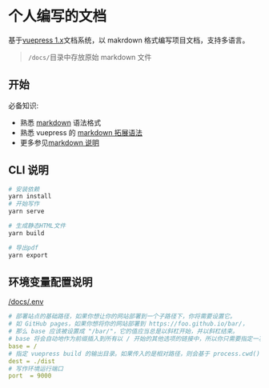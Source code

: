 # 个人编写的文档

基于[vuepress 1.x](https://v1.vuepress.vuejs.org/zh/)文档系统，以 makrdown 格式编写项目文档，支持多语言。

> `/docs/`目录中存放原始 markdown 文件

## 开始

必备知识:

- 熟悉 [markdown](http://www.markdown.cn/) 语法格式
- 熟悉 vuepress 的 [markdown 拓展语法](https://v1.vuepress.vuejs.org/zh/guide/markdown.html)
- 更多参见[markdown 说明](./docs/markdown.md)

## CLI 说明

```bash
# 安装依赖
yarn install
# 开始写作
yarn serve

# 生成静态HTML文件
yarn build

# 导出pdf
yarn export
```

## 环境变量配置说明

[/docs/.env](./docs/.env)

```yaml
# 部署站点的基础路径，如果你想让你的网站部署到一个子路径下，你将需要设置它。
# 如 GitHub pages，如果你想将你的网站部署到 https://foo.github.io/bar/，
# 那么 base 应该被设置成 "/bar/"，它的值应当总是以斜杠开始，并以斜杠结束。
# base 将会自动地作为前缀插入到所有以 / 开始的其他选项的链接中，所以你只需要指定一次。
base = /
# 指定 vuepress build 的输出目录。如果传入的是相对路径，则会基于 process.cwd() 进行解析。
dest = ./dist
# 写作环境运行端口
port  = 9000
```
